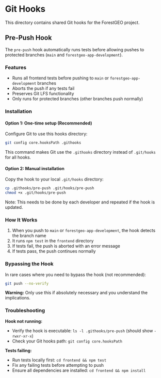 # Git Hooks

This directory contains shared Git hooks for the ForestGEO project.

## Pre-Push Hook

The `pre-push` hook automatically runs tests before allowing pushes to protected branches (`main` and `forestgeo-app-development`).

### Features

- Runs all frontend tests before pushing to `main` or `forestgeo-app-development` branches
- Aborts the push if any tests fail
- Preserves Git LFS functionality
- Only runs for protected branches (other branches push normally)

### Installation

#### Option 1: One-time setup (Recommended)

Configure Git to use this hooks directory:

```bash
git config core.hooksPath .githooks
```

This command makes Git use the `.githooks` directory instead of `.git/hooks` for all hooks.

#### Option 2: Manual installation

Copy the hook to your local `.git/hooks` directory:

```bash
cp .githooks/pre-push .git/hooks/pre-push
chmod +x .git/hooks/pre-push
```

Note: This needs to be done by each developer and repeated if the hook is updated.

### How It Works

1. When you push to `main` or `forestgeo-app-development`, the hook detects the branch name
2. It runs `npm test` in the `frontend` directory
3. If tests fail, the push is aborted with an error message
4. If tests pass, the push continues normally

### Bypassing the Hook

In rare cases where you need to bypass the hook (not recommended):

```bash
git push --no-verify
```

**Warning:** Only use this if absolutely necessary and you understand the implications.

### Troubleshooting

**Hook not running:**
- Verify the hook is executable: `ls -l .githooks/pre-push` (should show `-rwxr-xr-x`)
- Check your Git hooks path: `git config core.hooksPath`

**Tests failing:**
- Run tests locally first: `cd frontend && npm test`
- Fix any failing tests before attempting to push
- Ensure all dependencies are installed: `cd frontend && npm install`
